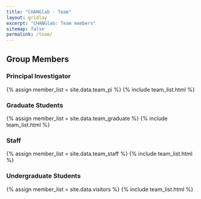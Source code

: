 ```yaml
---
title: "CHANGlab - Team"
layout: gridlay
excerpt: "CHANGlab: Team members"
sitemap: false
permalink: /team/
---
```


## Group Members

### Principal Investigator
{% assign member_list = site.data.team_pi %}
{% include team_list.html %}

### Graduate Students
{% assign member_list = site.data.team_graduate %}
{% include team_list.html %}

### Staff
{% assign member_list = site.data.team_staff %}
{% include team_list.html %}

### Undergraduate Students
{% assign member_list = site.data.visitors %}
{% include team_list.html %}

<script>
$('body').on('click', '.member-list-item[data-href]', function(){
    if (window.location.hash) {
        window.location.hash = $(this).data('href');
    } else {
        window.location.href = $(this).data('href');
    }
})
</script>
